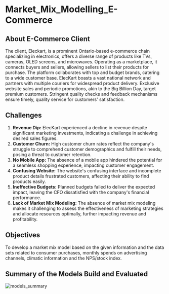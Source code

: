 # Market_Mix_Modelling_E-Commerce
## About E-Commerce Client
The client, Eleckart, is a prominent Ontario-based e-commerce chain specializing in electronics, offers a diverse range of products like TVs, cameras, OLED screens, and microwaves. Operating as a marketplace, it connects buyers and sellers, allowing sellers to list their products for purchase. The platform collaborates with top and budget brands, catering to a wide customer base. ElecKart boasts a vast national network and partners with multiple couriers for widespread product delivery. Exclusive website sales and periodic promotions, akin to the Big Billion Day, target premium customers. Stringent quality checks and feedback mechanisms ensure timely, quality service for customers' satisfaction.
## Challenges
1. **Revenue Dip:** ElecKart experienced a decline in revenue despite significant marketing investments, indicating a challenge in achieving desired sales figures.
2. **Customer Churn:** High customer churn rates reflect the company's struggle to comprehend customer demographics and fulfill their needs, posing a threat to customer retention.
3. **No Mobile App:** The absence of a mobile app hindered the potential for a seamless shopping experience, impacting customer engagement.
4. **Confusing Website:** The website's confusing interface and incomplete product details frustrated customers, affecting their ability to find products easily.
5. **Ineffective Budgets:** Planned budgets failed to deliver the expected impact, leaving the CFO dissatisfied with the company's financial performance.
6. **Lack of Market Mix Modeling:** The absence of market mix modeling makes it challenging to assess the effectiveness of marketing strategies and allocate resources optimally, further impacting revenue and profitability.
## Objectives
To develop a market mix model based on the given information and the data sets related to consumer purchases, monthly spends on advertising channels, climatic information and the NPS/stock index.
## Summary of the Models Build and Evaluated
![models_summary](https://github.com/anandumrani/Market_Mix_Modelling_E-Commerce/assets/105964876/17929206-ccb0-4569-a150-ecfb9942a568)
